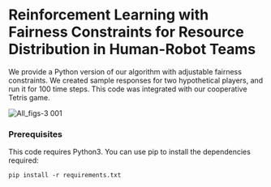 # Reinforcement Learning with Fairness Constraints for Resource Distribution in Human-Robot Teams

We provide a Python version of our algorithm with adjustable fairness constraints. We created sample responses for two hypothetical players, and run it for 100 time steps. This code was integrated with our cooperative Tetris game. 

![All_figs-3 001](https://user-images.githubusercontent.com/52357042/60387956-7363c600-9a5f-11e9-86dd-ac59fb86bfd5.png)


### Prerequisites

This code requires Python3. You can use pip to install the dependencies required:
```
pip install -r requirements.txt
```



